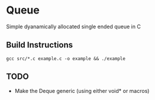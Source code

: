 # Queue

Simple dyanamically allocated single ended queue in C

## Build Instructions

```
gcc src/*.c example.c -o example && ./example
```

## TODO
 - Make the Deque generic (using either void* or macros)

